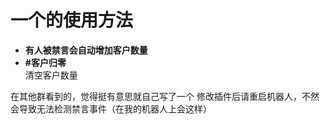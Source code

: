 # 一个的使用方法
<ul type="disc">
  <li><strong>有人被禁言会自动增加客户数量</strong></li>
  <li><strong>#客户归零</strong><br>清空客户数量</li>
</ul>
在其他群看到的，觉得挺有意思就自己写了一个
修改插件后请重启机器人，不然会导致无法检测禁言事件（在我的机器人上会这样）
